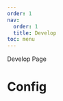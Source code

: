 ```yaml
---
order: 1
nav:
  order: 1
  title: Develop
toc: menu
---
```


<Alert>
Develop Page
</Alert>

# Config
